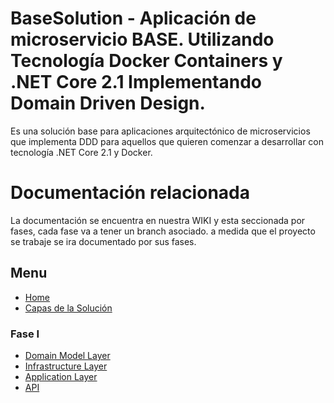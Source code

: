 # BaseSolution - Aplicación de microservicio BASE. Utilizando Tecnología Docker Containers y .NET Core 2.1 Implementando Domain Driven Design.
Es una solución base para aplicaciones arquitectónico de microservicios que implementa DDD para aquellos que quieren comenzar a desarrollar con tecnología .NET Core 2.1 y Docker.

# Documentación relacionada
La documentación se encuentra en nuestra WIKI y esta seccionada por fases, cada fase va a tener un  branch asociado.  a medida que el proyecto se trabaje se ira documentado por sus fases.

## Menu
   * [Home][home]
   * [Capas de la Solución][capas]
### Fase I
   * [Domain Model Layer][domain model layer]
   * [Infrastructure Layer][infrastructure layer]
   * [Application Layer][application layer]
   * [API][api]

[home]: https://github.com/JohanVillegas/BaseSolution/wiki
[capas]: https://github.com/JohanVillegas/BaseSolution/wiki/Capas-de-la-Soluci%C3%B3n
[domain model layer]: https://github.com/JohanVillegas/BaseSolution/wiki/Fase-I----Domain-Model-Layer
[infrastructure layer]: https://github.com/JohanVillegas/BaseSolution/wiki/Fase-I---Infrastructure-Layer
[application layer]: https://github.com/JohanVillegas/BaseSolution/wiki/Fase-I----Application-Layer
[api]: https://github.com/JohanVillegas/BaseSolution/wiki/Fase-I----API
